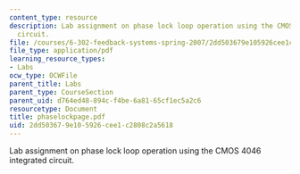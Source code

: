 ```yaml
---
content_type: resource
description: Lab assignment on phase lock loop operation using the CMOS 4046 integrated
  circuit.
file: /courses/6-302-feedback-systems-spring-2007/2dd503679e105926cee1c2808c2a5618_phaselockpage.pdf
file_type: application/pdf
learning_resource_types:
- Labs
ocw_type: OCWFile
parent_title: Labs
parent_type: CourseSection
parent_uid: d764ed48-894c-f4be-6a81-65cf1ec5a2c6
resourcetype: Document
title: phaselockpage.pdf
uid: 2dd50367-9e10-5926-cee1-c2808c2a5618
---
```

Lab assignment on phase lock loop operation using the CMOS 4046 integrated circuit.

